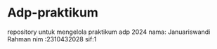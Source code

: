 # Adp-praktikum
repository untuk mengelola praktikum adp 2024
nama: Januariswandi Rahman
nim :2310432028
sif:1
